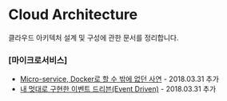 # Cloud Architecture

클라우드 아키텍처 설계 및 구성에 관한 문서를 정리합니다.

### [마이크로서비스] 
- [Micro-service, Docker로 할 수 밖에 없던 사연](http://www.popit.kr/micro-service-docker%EB%A1%9C-%ED%95%A0-%EC%88%98-%EB%B0%96%EC%97%90-%EC%97%86%EC%97%88%EB%8D%98-%EC%82%AC%EC%97%B0/) - 2018.03.31 추가
-  [내 멋대로 구현한 이벤트 드리븐(Event Driven)](http://www.popit.kr/%EB%82%B4-%EB%A9%8B%EB%8C%80%EB%A1%9C-%EA%B5%AC%ED%98%84%ED%95%9C-%EC%9D%B4%EB%B2%A4%ED%8A%B8-%EB%93%9C%EB%A6%AC%EB%B8%90/#fn:4) - 2018.03.31 추가
